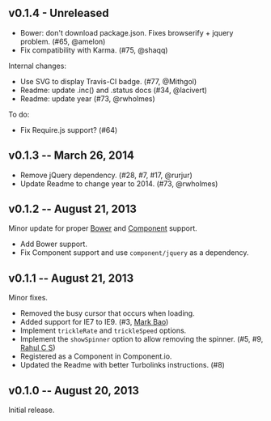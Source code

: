 v0.1.4 - Unreleased
-------------------


 * Bower: don't download package.json. Fixes browserify + jquery problem. (#65, @amelon)
 * Fix compatibility with Karma. (#75, @shaqq)
 
Internal changes:

 * Use SVG to display Travis-CI badge. (#77, @Mithgol)
 * Readme: update .inc() and .status docs (#34, @lacivert)
 * Readme: update year (#73, @rwholmes)

To do:

 * Fix Require.js support? (#64)

v0.1.3 -- March 26, 2014
------------------------

 * Remove jQuery dependency. (#28, #7, #17, @rurjur)
 * Update Readme to change year to 2014. (#73, @rwholmes)

v0.1.2 -- August 21, 2013
-------------------------

Minor update for proper [Bower] and [Component] support.

 * Add Bower support.
 * Fix Component support and use `component/jquery` as a dependency.

v0.1.1 -- August 21, 2013
-------------------------

Minor fixes.

 * Removed the busy cursor that occurs when loading.
 * Added support for IE7 to IE9. (#3, [Mark Bao])
 * Implement `trickleRate` and `trickleSpeed` options.
 * Implement the `showSpinner` option to allow removing the spinner. (#5, #9, 
     [Rahul C S])
 * Registered as a Component in Component.io.
 * Updated the Readme with better Turbolinks instructions. (#8)

v0.1.0 -- August 20, 2013
-------------------------

Initial release.

[Rahul C S]: https://github.com/rahulcs
[Mark Bao]: https://github.com/markbao
[Bower]: http://bower.io
[Component]: http://component.io
